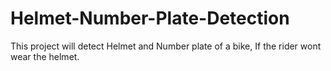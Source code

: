 # Helmet-Number-Plate-Detection
This project will detect Helmet and Number plate of a bike, If the rider wont wear the helmet. 
